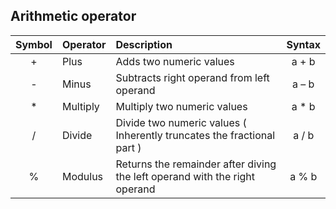 ## Arithmetic operator

|Symbol| Operator  | Description              | Syntax        |
|:----:|:----------|:-------------------------|:-------------:|
| +    | Plus      | Adds two numeric values  | a + b         |
|  -   | Minus     | Subtracts right operand from left operand | a – b |
| *    | Multiply  | Multiply two numeric values   | a * b |
| / | Divide | Divide two numeric values ( Inherently truncates the fractional part ) | a / b |
| % | Modulus |Returns the remainder after diving the left operand with the right operand | a % b |